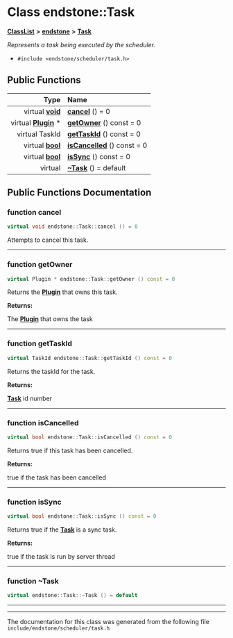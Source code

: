 

# Class endstone::Task



[**ClassList**](annotated.md) **>** [**endstone**](namespaceendstone.md) **>** [**Task**](classendstone_1_1Task.md)



_Represents a task being executed by the scheduler._ 

* `#include <endstone/scheduler/task.h>`





































## Public Functions

| Type | Name |
| ---: | :--- |
| virtual [**void**](classendstone_1_1Vector.md) | [**cancel**](#function-cancel) () = 0<br> |
| virtual [**Plugin**](classendstone_1_1Plugin.md) \* | [**getOwner**](#function-getowner) () const = 0<br> |
| virtual TaskId | [**getTaskId**](#function-gettaskid) () const = 0<br> |
| virtual [**bool**](classendstone_1_1Vector.md) | [**isCancelled**](#function-iscancelled) () const = 0<br> |
| virtual [**bool**](classendstone_1_1Vector.md) | [**isSync**](#function-issync) () const = 0<br> |
| virtual  | [**~Task**](#function-task) () = default<br> |




























## Public Functions Documentation




### function cancel 

```C++
virtual void endstone::Task::cancel () = 0
```



Attempts to cancel this task. 


        

<hr>



### function getOwner 

```C++
virtual Plugin * endstone::Task::getOwner () const = 0
```



Returns the [**Plugin**](classendstone_1_1Plugin.md) that owns this task.




**Returns:**

The [**Plugin**](classendstone_1_1Plugin.md) that owns the task 





        

<hr>



### function getTaskId 

```C++
virtual TaskId endstone::Task::getTaskId () const = 0
```



Returns the taskId for the task.




**Returns:**

[**Task**](classendstone_1_1Task.md) id number 





        

<hr>



### function isCancelled 

```C++
virtual bool endstone::Task::isCancelled () const = 0
```



Returns true if this task has been cancelled.




**Returns:**

true if the task has been cancelled 





        

<hr>



### function isSync 

```C++
virtual bool endstone::Task::isSync () const = 0
```



Returns true if the [**Task**](classendstone_1_1Task.md) is a sync task.




**Returns:**

true if the task is run by server thread 





        

<hr>



### function ~Task 

```C++
virtual endstone::Task::~Task () = default
```




<hr>

------------------------------
The documentation for this class was generated from the following file `include/endstone/scheduler/task.h`

